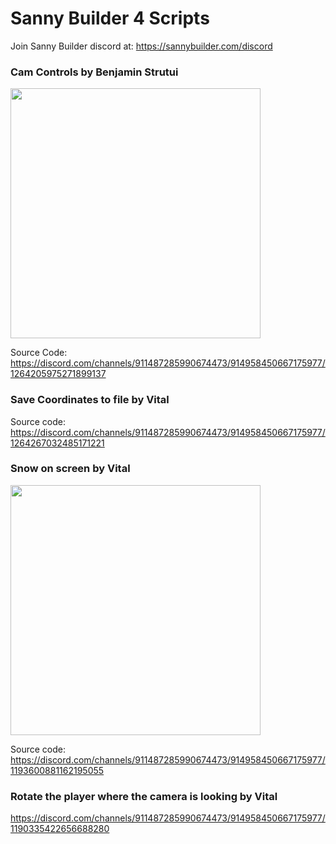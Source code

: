 # Sanny Builder 4 Scripts

Join Sanny Builder discord at: https://sannybuilder.com/discord

### Cam Controls by Benjamin Strutui

<img src="https://github.com/user-attachments/assets/5e151c7b-fd40-4439-b24d-6ff07ae42525" width="400">

Source Code: https://discord.com/channels/911487285990674473/914958450667175977/1264205975271899137


### Save Coordinates to file by Vital

Source code: https://discord.com/channels/911487285990674473/914958450667175977/1264267032485171221

### Snow on screen by Vital

<img src="https://github.com/user-attachments/assets/1fb1e438-59d5-4dba-b42a-3c4fd2c485dd" width="400">


Source code: https://discord.com/channels/911487285990674473/914958450667175977/1193600881162195055

### Rotate the player where the camera is looking by Vital

https://discord.com/channels/911487285990674473/914958450667175977/1190335422656688280
